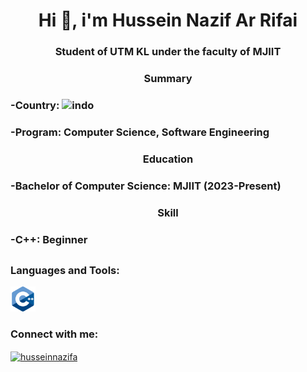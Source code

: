 
<h1 align="center">Hi 👋, i'm Hussein Nazif Ar Rifai</h1>
<h3 align="center">Student of UTM KL under the faculty of MJIIT</h3>
<h3 align="center">Summary</h3>
<h3 align="left">
-Country: <img src="https://upload.wikimedia.org/wikipedia/commons/9/9f/Flag_of_Indonesia.svg" alt="indo" width="30" height="20"/>
<h3 align="left">
-Program: Computer Science, Software Engineering


<h3 align="center">Education</h3>
<h3 align="left">-Bachelor of Computer Science: MJIIT (2023-Present)</h3>

<h3 align="center">Skill</h3>
<h3 align="left">-C++: Beginner</h3>

##
<h3 align="left">Languages and Tools:</h3>
<p align="left"> <a href="https://www.bloodshed.net/" target="_blank" rel="noreferrer"> <img src="https://raw.githubusercontent.com/devicons/devicon/master/icons/cplusplus/cplusplus-original.svg" alt="cplusplus" width="40" height="40"/> </a> </p>

<h3 align="left">Connect with me:</h3>
<p align="left">
<a href="https://instagram.com/husseinnazifa" target="blank"><img align="center" src="https://raw.githubusercontent.com/rahuldkjain/github-profile-readme-generator/master/src/images/icons/Social/instagram.svg" alt="husseinnazifa" height="30" width="40" /></a>
